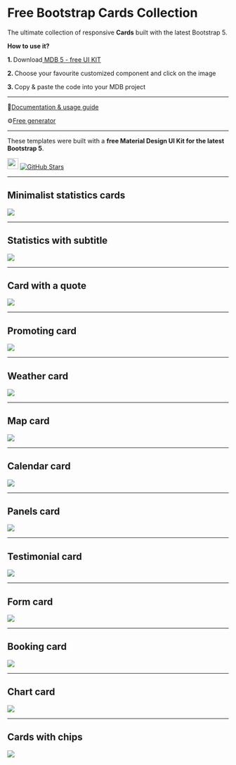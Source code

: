 # Free Bootstrap Cards Collection
 
The ultimate collection of responsive **Cards** built with the latest Bootstrap 5.

<p><strong>How to use it?</strong></p>
<p class="mb-2">
<strong>1. </strong>Download<a target="_blank" href="https://mdbootstrap.com/docs/standard/"> MDB 5 - free UI KIT</a></p>
<p class="mb-2"><strong>2. </strong>Choose your favourite customized component and click on the image</p>
<p class="mb-3"><strong>3. </strong>Copy & paste the code into your MDB project</p>
              
--------------------
 
📄[Documentation & usage guide](https://mdbootstrap.com/docs/standard/components/cards/)
 
⚙️[Free generator](https://mdbootstrap.com/docs/standard/tools/builders/cards/)
 
---------------------
 
These templates were built with a **free Material Design UI Kit for the latest Bootstrap 5**.
 
<img height="25" src="https://mdbootstrap.com/img/Marketing/general/logo/medium/mdb-r.png">  [![GitHub Stars](https://img.shields.io/github/stars/mdbootstrap/mdb-ui-kit?label=Star%20now&style=social)](https://github.com/mdbootstrap/mdb-ui-kit/)
 
---------------------
 <h2 class="mb-4">Minimalist statistics cards</h2> <a target="_blank"
     href="https://mdbootstrap.com/snippets/standard/mdbootstrap/2898120?view=side"><img
         src="https://mdbootstrap.com/img/Photos/new-templates/cards/img1.png" class="w-100" /> </a>
 <hr class="my-5">
 <h2 class="mb-4">Statistics with subtitle</h2> <a target="_blank"
     href="https://mdbootstrap.com/snippets/standard/mdbootstrap/2898141?view=side"> <img
         src="https://mdbootstrap.com/img/Photos/new-templates/cards/img2.png" class="w-100" /></a>
 <hr class="my-5">
 <h2 class="mb-4">Card with a quote</h2> <a target="_blank"
     href="https://mdbootstrap.com/snippets/standard/mdbootstrap/2898144?view=side">
     <img src="https://mdbootstrap.com/img/Photos/new-templates/cards/img3.png" class="w-100" />
 </a>
 <hr class="my-5">
 <h2 class="mb-4">Promoting card</h2> <a target="_blank"
     href="https://mdbootstrap.com/snippets/standard/mdbootstrap/2898159?view=side">
     <img src="https://mdbootstrap.com/img/Photos/new-templates/cards/img4.png" class="w-100" />
 </a>
 <hr class="my-5">
 <h2 class="mb-4">Weather card</h2> <a target="_blank"
     href="https://mdbootstrap.com/snippets/standard/mdbootstrap/2898164?view=side">
     <img src="https://mdbootstrap.com/img/Photos/new-templates/cards/img5.png" class="w-100" />
 </a>
 <hr class="my-5">
 <h2 class="mb-4">Map card</h2> <a target="_blank"
     href="https://mdbootstrap.com/snippets/standard/mdbootstrap/2898271?view=side">
     <img src="https://mdbootstrap.com/img/Photos/new-templates/cards/img8.png" class="w-100" />
 </a>
 <hr class="my-5">
 <h2 class="mb-4">Calendar card</h2> <a target="_blank"
     href="https://mdbootstrap.com/snippets/standard/mdbootstrap/2898281?view=side">
     <img src="https://mdbootstrap.com/img/Photos/new-templates/cards/img9.png" class="w-100" />
 </a>
 <hr class="my-5">
 <h2 class="mb-4">Panels card</h2> <a target="_blank"
     href="https://mdbootstrap.com/snippets/standard/mdbootstrap/2898303?view=side">
     <img src="https://mdbootstrap.com/img/Photos/new-templates/cards/img10.png" class="w-100" />
 </a>
 <hr class="my-5">
 <h2 class="mb-4">Testimonial card</h2> <a target="_blank"
     href="https://mdbootstrap.com/snippets/standard/mdbootstrap/2898316?view=side">
     <img src="https://mdbootstrap.com/img/Photos/new-templates/cards/img12.png" class="w-100" />
 </a>
 <hr class="my-5">
 <h2 class="mb-4">Form card</h2> <a target="_blank"
     href="https://mdbootstrap.com/snippets/standard/mdbootstrap/2898319?view=side">
     <img src="https://mdbootstrap.com/img/Photos/new-templates/cards/img13.png" class="w-100" />
 </a>
 <hr class="my-5">
 <h2 class="mb-4">Booking card</h2> <a target="_blank"
     href="https://mdbootstrap.com/snippets/standard/mdbootstrap/2898188?view=side">
     <img src="https://mdbootstrap.com/img/Photos/new-templates/cards/img6.png" class="w-100" />
 </a>
 <hr class="my-5">
 <h2 class="mb-4">Chart card</h2> <a target="_blank"
     href="https://mdbootstrap.com/snippets/standard/mdbootstrap/2898195?view=side">
     <img src="https://mdbootstrap.com/img/Photos/new-templates/cards/img7.png" class="w-100" />
 </a>
 <hr class="my-5">
 <h2 class="mb-4">Cards with chips</h2> <a target="_blank"
     href="https://mdbootstrap.com/snippets/standard/mdbootstrap/2898306?view=side">
     <img src="https://mdbootstrap.com/img/Photos/new-templates/cards/img11.png" class="w-100" />
 </a>
